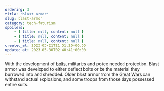 ```yaml
---
ordering: 3
title: 'blast armor'
slug: blast-armor
category: tech-futurism
spoilers:
    - { title: null, content: null }
    - { title: null, content: null }
    - { title: null, content: null }
created_at: 2023-05-21T21:51:20+00:00
updated_at: 2023-05-30T02:40:41+00:00
---
```

With the development of [bolts](/category/tech-futurism/bolts), militaries and police needed protection. Blast armor was developed to either deflect bolts or be the material they burrowed into and shredded. Older blast armor from the [Great Wars](/category/culture-history/great-wars) can withstand actual explosions, and some troops from those days possessed entire suits.